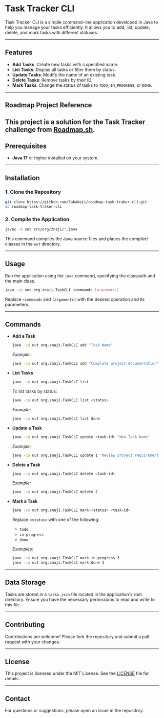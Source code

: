 
# Task Tracker CLI

Task Tracker CLI is a simple command-line application developed in Java to help you manage your tasks efficiently.
It allows you to add, list, update, delete, and mark tasks with different statuses.

---

## Features

- **Add Tasks**: Create new tasks with a specified name.
- **List Tasks**: Display all tasks or filter them by status.
- **Update Tasks**: Modify the name of an existing task.
- **Delete Tasks**: Remove tasks by their ID.
- **Mark Tasks**: Change the status of tasks to `TODO`, `IN_PROGRESS`, or `DONE`.

---

## Roadmap Project Reference

This project is a solution for the **Task Tracker** challenge from [Roadmap.sh](https://roadmap.sh/projects/task-tracker).
---

## Prerequisites

- **Java 17** or higher installed on your system.

---

## Installation

### 1. Clone the Repository

```bash
git clone https://github.com/ZakaNaji/roadmap-task-traker-cli.git
cd roadmap-task-traker-cli
```

### 2. Compile the Application

```bash
javac -d out src/org/znaji/*.java
```

This command compiles the Java source files and places the compiled classes in the `out` directory.

---

## Usage

Run the application using the `java` command, specifying the classpath and the main class.

```bash
java -cp out org.znaji.TaskCLI <command> [arguments]
```

Replace `<command>` and `[arguments]` with the desired operation and its parameters.

---

## Commands

- **Add a Task**

  ```bash
  java -cp out org.znaji.TaskCLI add "Task Name"
  ```

  *Example:*

  ```bash
  java -cp out org.znaji.TaskCLI add "Complete project documentation"
  ```

- **List Tasks**

  ```bash
  java -cp out org.znaji.TaskCLI list
  ```

  To list tasks by status:

  ```bash
  java -cp out org.znaji.TaskCLI list <status>
  ```

  *Example:*

  ```bash
  java -cp out org.znaji.TaskCLI list done
  ```

- **Update a Task**

  ```bash
  java -cp out org.znaji.TaskCLI update <task-id> "New Task Name"
  ```

  *Example:*

  ```bash
  java -cp out org.znaji.TaskCLI update 1 "Review project requirements"
  ```

- **Delete a Task**

  ```bash
  java -cp out org.znaji.TaskCLI delete <task-id>
  ```

  *Example:*

  ```bash
  java -cp out org.znaji.TaskCLI delete 2
  ```

- **Mark a Task**

  ```bash
  java -cp out org.znaji.TaskCLI mark-<status> <task-id>
  ```

  Replace `<status>` with one of the following:

  - `todo`
  - `in-progress`
  - `done`

  *Examples:*

  ```bash
  java -cp out org.znaji.TaskCLI mark-in-progress 3
  java -cp out org.znaji.TaskCLI mark-done 3
  ```

---

## Data Storage

Tasks are stored in a `tasks.json` file located in the application's root directory. Ensure you have the necessary permissions to read and write to this file.

---

## Contributing

Contributions are welcome! Please fork the repository and submit a pull request with your changes.

---

## License

This project is licensed under the MIT License. See the [LICENSE](LICENSE) file for details.

---

## Contact

For questions or suggestions, please open an issue in the repository.
